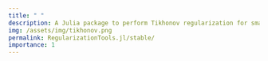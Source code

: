 ```yaml
---
title: " "
description: A Julia package to perform Tikhonov regularization for small to moderate size problems.
img: /assets/img/tikhonov.png
permalink: RegularizationTools.jl/stable/
importance: 1
---
```


<!-- <!DOCTYPE html>
<html>
<head>
<link href="https://mdpetters.github.io/RegularizationTools.jl/stable/" target="_blank" rel="noopener noreferrer"/>
<meta http-equiv="content-type" content="text/html; charset=utf-8" />

</head>
<body>
    <h1>Redirecting...</h1>
      <a href="https://mdpetters.github.io/RegularizationTools.jl/stable/" target="_blank" rel="noopener noreferrer"> Click here if you are not redirected.<a>
      <script>location='https://mdpetters.github.io/RegularizationTools.jl/stable/'</script>
</body>
</html> -->


